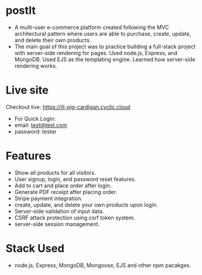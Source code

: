 # postIt
- A multi-user e-commerce platform created following the MVC architectural pattern where users are able to purchase,  create, update, and delete their own products.
- The main goal of this project was to practice building a full-stack project with server-side rendering for pages. Used node.js, Express, and MongoDB. Used EJS as the templating engine. Learned how server-side rendering works.

# Live site
Checkout live: https://ill-pig-cardigan.cyclic.cloud
- For Quick Login:
- email: test@test.com
- password: tester

# Features
- Show all products for all visitors.
- User signup, login, and password reset features.
- Add to cart and place order after login.
- Generate PDF receipt after placing order.
- Stripe payment integration.
- create, update, and delete your own products upon login.
- Server-side validation of input data.
- CSRF attack protection using csrf token system.
- server-side session management.

# Stack Used
- node.js, Express, MongoDB, Mongoose, EJS and other npm pacakges.

